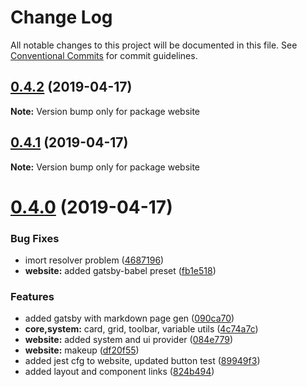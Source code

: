# Change Log

All notable changes to this project will be documented in this file.
See [Conventional Commits](https://conventionalcommits.org) for commit guidelines.

## [0.4.2](https://github.com/gatsbyjs/gatsby-starter-default/compare/v0.4.1...v0.4.2) (2019-04-17)

**Note:** Version bump only for package website





## [0.4.1](https://github.com/gatsbyjs/gatsby-starter-default/compare/v0.4.0...v0.4.1) (2019-04-17)

**Note:** Version bump only for package website





# [0.4.0](https://github.com/gatsbyjs/gatsby-starter-default/compare/v0.3.1...v0.4.0) (2019-04-17)


### Bug Fixes

* imort resolver problem ([4687196](https://github.com/gatsbyjs/gatsby-starter-default/commit/4687196))
* **website:** added gatsby-babel preset ([fb1e518](https://github.com/gatsbyjs/gatsby-starter-default/commit/fb1e518))


### Features

* added gatsby with markdown page gen ([090ca70](https://github.com/gatsbyjs/gatsby-starter-default/commit/090ca70))
* **core,system:** card, grid, toolbar, variable utils ([4c74a7c](https://github.com/gatsbyjs/gatsby-starter-default/commit/4c74a7c))
* **website:** added system and ui provider ([084e779](https://github.com/gatsbyjs/gatsby-starter-default/commit/084e779))
* **website:** makeup ([df20f55](https://github.com/gatsbyjs/gatsby-starter-default/commit/df20f55))
* added jest cfg to website, updated button test ([89949f3](https://github.com/gatsbyjs/gatsby-starter-default/commit/89949f3))
* added layout and component links ([824b494](https://github.com/gatsbyjs/gatsby-starter-default/commit/824b494))
